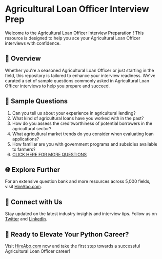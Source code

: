 # Agricultural Loan Officer Interview Prep

Welcome to the Agricultural Loan Officer Interview Preparation ! This resource is designed to help you ace your Agricultural Loan Officer interviews with confidence.

## 🚀 Overview

Whether you're a seasoned Agricultural Loan Officer or just starting in the field, this repository is tailored to enhance your interview readiness. We've curated a set of sample questions commonly asked in Agricultural Loan Officer interviews to help you prepare and succeed.

## 📝 Sample Questions

1. Can you tell us about your experience in agricultural lending?
2. What kind of agricultural loans have you worked with in the past?
3. How do you assess the creditworthiness of potential borrowers in the agricultural sector?
4. What agricultural market trends do you consider when evaluating loan applications?
5. How familiar are you with government programs and subsidies available to farmers?
6. [CLICK HERE FOR MORE QUESTIONS](https://hireabo.com/job/10_0_23/Agricultural%20Loan%20Officer)

## 🌐 Explore Further

For an extensive question bank and more resources across 5,000 fields, visit [HireAbo.com](https://www.hireabo.com).

## 📱 Connect with Us

Stay updated on the latest industry insights and interview tips. Follow us on [Twitter](https://twitter.com/hireabo) and [LinkedIn](https://www.linkedin.com/in/hire-abo-3609972a8/).

## 🚀 Ready to Elevate Your Python Career?

Visit [HireAbo.com](https://www.hireabo.com) now and take the first step towards a successful Agricultural Loan Officer career!